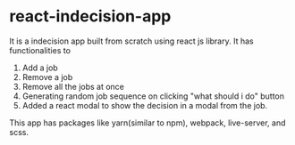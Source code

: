 # react-indecision-app

It is a indecision app built from scratch using react js library. It has functionalities to 

1) Add a job
2) Remove a job
3) Remove all the jobs at once
4) Generating random job sequence on clicking "what should i do" button
5) Added a react modal to show the decision in a modal from the job.

This app has packages like yarn(similar to npm), webpack, live-server, and scss. 
